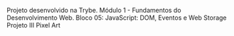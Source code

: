 Projeto desenvolvido na Trybe.
Módulo 1 - Fundamentos do Desenvolvimento Web.
Bloco 05: JavaScript: DOM, Eventos e Web Storage
Projeto III Pixel Art
